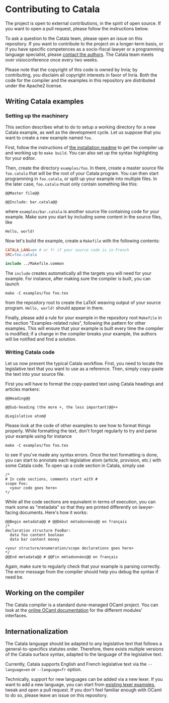 # Contributing to Catala

The project is open to external contributions, in the spirit of open source. 
If you want to open a pull request, please follow the instructions below.

To ask a question to the Catala team, please open an issue on this repository. 
If you want to contribute to the project on a longer-term basis, or if you have 
specific competences as a socio-fiscal lawyer or a programming language specialist, 
please [contact the authors](mailto:contact@catala-lang.org).
The Catala team meets over visioconference once every two weeks.

Please note that the copyright of this code is owned by Inria;
by contributing, you disclaim all copyright interests in favor of Inria. 
Both the code for the compiler and the examples in this repository are 
distributed under the Apache2 license.

## Writing Catala examples

### Setting up the machinery

This section describes what to do to setup a working directory for a new Catala example, as well as the development cycle. Let us suppose that you want to create a new example named `foo`.

First, follow the instructions of [the installation readme](INSTALL.md) to get the compiler up and working up to `make build`. You can also set up the syntax highlighting for your editor.

Then, create the directory `examples/foo`. In there, create a master source file `foo.catala` that will be the root of your Catala program. You can then start programming in `foo.catala`, or split up your example into multiple files. In the later case, `foo.catala` must only contain something like this:

```
@@Master file@@

@@Include: bar.catala@@
```

where `examples/bar.catala` is another source file containing code for your example. Make sure you start by including some content in the source files, like

```
Hello, world!
```

Now let's build the example, create a `Makefile` with the following contents:

```Makefile
CATALA_LANG=en # or fr if your source code is in French
SRC=foo.catala

include ../Makefile.common
```

The `include` creates automatically all the targets you will need for your example. For instance, after making sure the compiler is built, you can launch

```
make -C examples/foo foo.tex
```

from the repository root to create the LaTeX weaving output of your source program. `Hello, world!` should appear in there.

Finally, please add a rule for your example in the repository root `Makefile` in the section "Examples-related rules", following the pattern for other examples. This will ensure that
your example is built every time the compiler is modified; if a change in the compiler breaks your example, the authors will be notified and find a solution.

### Writing Catala code

Let us now present the typical Catala workflow. First, you need to locate the legislative text that you want to use as a reference. Then, simply copy-paste the text into your source file.

First you will have to format the copy-pasted text using Catala headings and articles markers:

```
@@Heading@@

@@Sub-heading (the more +, the less important)@@++

@Legislative atom@
```

Please look at the code of other examples to see how to format things properly. While formatting the text, don't forget regularly to try and parse your example using for instance


```
make -C examples/foo foo.tex
```

to see if you've made any syntax errors. Once the text formatting is done, you can start to annotate each legislative atom (article, provision, etc.) with some Catala code. To open up a code section in Catala, simply use

```
/*
# In code sections, comments start with #
scope Foo:
  <your code goes here>
*/
```

While all the code sections are equivalent in terms of execution, you can mark some as "metadata" so that they are printed differently on lawyer-facing documents. Here's how it works:

```
@@Begin metadata@@ # @@Début métadonnées@@ en français
/*
declaration structure FooBar:
  data foo content boolean
  data bar content money

<your structure/enumeration/scope declarations goes here>
*/
@@End metadata@@ # @@Fin métadonnées@@ en français
```

Again, make sure to regularly check that your example is parsing correctly. The error message from the compiler should help you debug the syntax if need be.

## Working on the compiler

The Catala compiler is a standard dune-managed OCaml project. You can look at the [online OCaml documentation](https://catala-lang.org/ocaml_docs/) for the different modules' interfaces.

## Internationalization

The Catala language should be adapted to any legislative text that follows a 
general-to-specifics statutes order. Therefore, there exists  multiple versions 
of the Catala surface syntax, adapted to the language of the legislative text.

Currently, Catala supports English and French legislative text via the 
`--language=en` or `--language=fr` option. 

Technically, support for new languages can be added via a new lexer. If you want 
to add a new language, you can start from 
[existing lexer examples](src/catala/catala_surface/lexer_fr.ml), tweak and open 
a pull request. If you don't feel familiar enough with OCaml to do so, please 
leave an issue on this repository.
